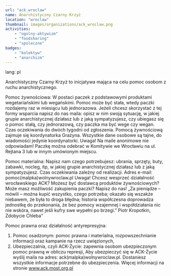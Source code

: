 ```yaml
---
url: "ack_wroclaw"
name: Anarchistyczny Czarny Krzyż 
location: "wroclaw"
thumbnail: images/organizations/ack_wroclaw.png
activities:
    - "ogolny-aktywizm"
    - "foodsharing"
    - "spoleczne"
badges:
    - "kolektyw"
    - "anarchizm"
---         
```

lang: pl

Anarchistyczny Czarny Krzyż to inicjatywa mająca na celu pomoc osobom z ruchu anarchistycznego.

Pomoc żywnościowa:
W postaci paczek z podstawowymi produktami wegetariańskimi lub wegańskimi. Pomoc może być stała, wtedy paczki rozdajemy raz w miesiącu lub jednorazowa.
Jeżeli chcesz skorzystać z tej formy wsparcia napisz do nas maila: opisz w nim swoją sytuację, w jakiej grupie anarchistycznej działasz lub z jaką sympatyzujesz, czy ubiegasz się o pomoc stałą, czy jednorazową, czy paczka ma być wege czy wegan. Czas oczekiwania do dwóch tygodni od zgłoszenia.
Pomocą żywnościową zajmuje się koordynatorka Grażyna. Wszystkie dane osobowe są tajne, do wiadomości jedynie koordynatorki. Uwaga! Na maile anonimowe nie odpowiadam!
Paczkę można odebrać w Komitywie we Wrocławiu na ul. Rejtana 3  lub w innym umówionym miejscu.

Pomoc materialna:
Napisz nam czego potrzebujesz: ubrania, sprzęty, buty, zabawki, nocleg, itp, w jakiej grupie anarchistycznej działasz lub z jaką sympatyzujesz.  Czas oczekiwania zależny od realizacji.
Adres e-mail: pomoc(malpka)wolnywroclaw.pl
Uwaga! Chcesz wesprzeć działalność wrocławskiego ACK? Możesz być dostawcą produktów żywnościowych? Może masz możliwość zakupienia paczki? Napisz do nas!
„Za pieniądze – mówili – można kupić wszystko, czego potrzeba; okazało się wszakże niebawem, że była to droga błędna; historia współczesna doprowadza jednostkę do przekonania, że bez pomocy wzajemnej i współdziałania nic nie wskóra, nawet jeśli kufry swe wypełni po brzegi.” Piotr Kropotkin, Zdobycie Chleba"

Pomoc prawna oraz działalność antyrepresyjna:
1) Pomoc osadzonym: pomoc prawna i materialna, rozpowszechnianie informacji oraz kampanie na rzecz uwięzionych,
2) Ubezpieczalnia, czyli ACK-Życie: zapewnia osobom ubezpieczonym pomoc prawną w obliczu represji,
Aby ubezpieczyć się w ACK-Życie wyślij maila na adres: ack(malpka)wolnywroclaw.pl. Dostaniesz wszystkie informacje potrzebne do ubezpieczenia.
Więcej informacji na stronie www.ack.most.org.pl